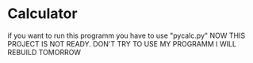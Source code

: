 # Calculator
if you want to run this programm you have to use "pycalc.py"
NOW THIS PROJECT IS NOT READY. DON'T TRY TO USE MY PROGRAMM
I WILL REBUILD TOMORROW
